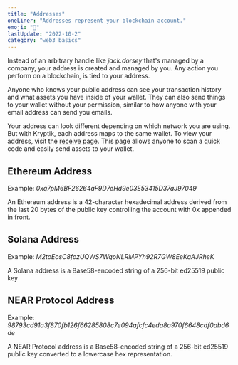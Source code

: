 ```yaml
---
title: "Addresses"
oneLiner: "Addresses represent your blockchain account."
emoji: "📧"
lastUpdate: "2022-10-2"
category: "web3 basics"
---
```


Instead of an arbitrary handle like _jack.dorsey_ that's managed by a company, your address is created and managed by you. Any action you perform on a blockchain, is tied to your address.

Anyone who knows your public address can see your transaction history and what assets you have inside of your wallet. They can also send things to your wallet without your permission, similar to how anyone with your email address can send you emails.

Your address can look different depending on which network you are using. But with Kryptik, each address maps to the same wallet. To view your address, visit the [receive page](https://www.kryptik.app/wallet/receive). This page allows anyone to scan a quick code and easily send assets to your wallet.

## Ethereum Address

Example: _0xq7pM6BF26264aF9D7eHd9e03E53415D37aJ97049_

An Ethereum address is a 42-character hexadecimal address derived from the last 20 bytes of the public key controlling the account with 0x appended in front.

## Solana Address

Example: _M2toEosC8fozUQWS7WqoNLRMPYh92R7GW8EeKqAJRheK_

A Solana address is a Base58-encoded string of a 256-bit ed25519 public key

## NEAR Protocol Address

Example: _98793cd91a3f870fb126f66285808c7e094afcfc4eda8a970f6648cdf0dbd6de_

A NEAR Protocol address is a Base58-encoded string of a 256-bit ed25519 public key converted to a lowercase hex representation.
